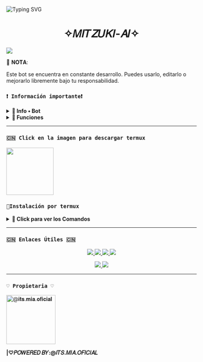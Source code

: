 ![Typing SVG](https://readme-typing-svg.demolab.com?font=Fira+Code&pause=900&color=FF0000&lines=𝐁𝐢𝐞𝐧𝐯𝐞𝐧𝐢𝐝𝐨+𝐚𝐥+𝐑𝐞𝐩𝐨𝐬𝐢𝐭𝐨𝐫𝐢𝐨+𝐎𝐟𝐢𝐜𝐢𝐚𝐥+𝐝𝐞;🇨🇳𝑀𝐼𝑇𝑍𝑈𝐾𝐼-𝐴𝐼🇨🇳;𝐆𝐫𝐚𝐜𝐢𝐚𝐬+𝐩𝐨𝐫+𝐩𝐫𝐞𝐟𝐞𝐫𝐢𝐫𝐧𝐨𝐬;𝐂𝐫𝐞𝐚𝐝𝐨+𝐩𝐨𝐫+@𝐢𝐭𝐬.𝐦𝐢𝐚.𝐨𝐟𝐢𝐜𝐢𝐚𝐥+👑+🌹)

<h1 align="center"> ✧𝑀𝐼𝑇𝑍𝑈𝐾𝐼-𝐴𝐼✧ </h1>

 <img src= "https://files.catbox.moe/luq8c4.png">
    </p>
🧠 𝐍𝐎𝐓𝐀:

Este bot se encuentra en constante desarrollo. Puedes usarlo, editarlo o mejorarlo libremente bajo tu responsabilidad.

### **`❗ Información importante❗`**

<details>
 <summary><b> 🌹 Info • Bot</b></summary>

* Este proyecto **no está afiliado de ninguna manera** con `WhatsApp`, `Inc. WhatsApp` es una marca registrada de `WhatsApp LLC`, y este bot es un **desarrollo independiente** que **no tiene ninguna relación oficial con la compañía**.
</details>

<details>
 <summary><b> 🌹 Funciones</b></summary>

> Bot en desarrollo si presenta alguna falla reportar al creador para darle una solución óptima.

- [x] Interacción con voz y texto
- [x] Configuración de grupo
- [x] antidelete, antilink, antispam, etc
- [x] Bienvenida personalizada
- [x] Juegos, tictactoe, mate, etc
- [x] Chatbot (simsimi)
- [x] Chatbot (autoresponder)
- [x] Crear sticker de image/video/gif/url
- [x] SubBot (Jadibot)
- [x] Buscador Google
- [x] Juego RPG
- [x] Personalizar imagen del menú
- [x] Descarga de música y video De YT
- [ ] Otros

</details>

---

### **`🇨🇳 Click en la imagen para descargar termux`**
<a
href="https://www.mediafire.com/file/llugt4zgj7g3n3u/com.termux_1020.apk/file"><img src="https://qu.ax/finc.jpg" height="125px"></a> 

### **`🌹Instalación por termux`**

<details>
 <summary><b> 🌹 Click para ver los Comandos </b></summary>

### **🌹Instalación manual por termux**
> Nota: Copie y pegue los comandos en termux uno por uno.
```bash
termux-setup-storage
```

```bash
apt update && apt upgrade && pkg install -y git nodejs ffmpeg imagemagick yarn
```

```bash
git clone https://github.com/miaoficial02/Mitzuki-AI && cd Mitzuki-AI
```

```bash
yarn install
```

```bash
npm install
```

```bash
npm update
```

```bash
npm start
```

> Si aparece (Y/I/N/O/D/Z) [default=N] ? use la letra "y" + "ENTER" para continuar con la instalación

### **🇨🇳 Activar en caso de detenerse en termux🇨🇳**

> Si después de instalar el bot en Termux se detiene (pantalla en blanco, pérdida de conexión a Internet, reinicio del dispositivo), sigue estos pasos:

🇨🇳 Abre Termux y navega al directorio del bot:
   
   ```bash
    cd Mitzuki-AI
   ```

🇨🇳 Inicia el bot nuevamente:
  
   ```bash
    npm start
   ```

### **⚙🌹 Volverte owner del Bot**

> Si después de instalar el bot en Termux y iniciar la session del bot (deseas poner tu número es la lista de owner pon este comando:

   ```bash
    cd Mitzuki-IA && nano settings.js
   ```

</details>

---
### **`🇨🇳 Enlaces Útiles 🇨🇳`**
<p align="center">
  <a href="mailto:itss.mia.oficial@gmail.com">
    <img src="https://img.shields.io/badge/GMAIL-red?style=for-the-badge&logo=gmail&logoColor=white"/>
  </a>
  <a href=""https://t.me/@Itssmiaoficial">
    <img src="https://img.shields.io/badge/TELEGRAM-0088cc?style=for-the-badge&logo=telegram&logoColor=white"/>
  </a>
   <a href="https://whatsapp.com/channel/0029VbBOqfT5q08ULqdpok3Z">
    <img src="https://img.shields.io/badge/WHATSAPP-1-25D366?style=for-the-badge&logo=whatsapp&logoColor=white"/>
  </a>
  <a href="https://whatsapp.com/channel/0029Van1PcoFSAt50tWN4d0x">
    <img src="https://img.shields.io/badge/WHATSAPP-2-25D366?style=for-the-badge&logo=whatsapp&logoColor=white"/>
  </a>
</p>

<p align="center">
  <a href="https://facebook.com/Mia Roslyakova">
    <img src="https://img.shields.io/badge/FACEBOOK-1877F2?style=for-the-badge&logo=facebook&logoColor=white"/>
  </a>
  <a href="https://instagram.com/its.mia.oficial">
    <img src="https://img.shields.io/badge/INSTAGRAM-E4405F?style=for-the-badge&logo=instagram&logoColor=white"/>
  </a>
</p>

</details>

---

### **`♡ Propietaria ♡`**
<a
href="https://github.com/miaoficial02"><img src="https://github.com/miaoficial02.png" width="130" height="130" alt="
@𝐢𝐭𝐬.𝐦𝐢𝐚.𝐨𝐟𝐢𝐜𝐢𝐚𝐥"/></a>

**|♡𝑃𝑂𝑊𝐸𝑅𝐸𝐷 𝐵𝑌:@𝐼𝑇𝑆.𝑀𝐼𝐴.𝑂𝐹𝐼𝐶𝐼𝐴𝐿**
